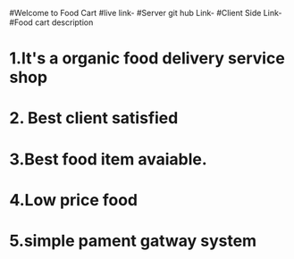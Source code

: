 #Welcome to Food Cart
#live link-
#Server git hub Link-
#Client Side Link-
#Food cart description
# 1.It's a organic food delivery service shop
# 2. Best client satisfied
# 3.Best food item avaiable.
# 4.Low price food
# 5.simple pament gatway system